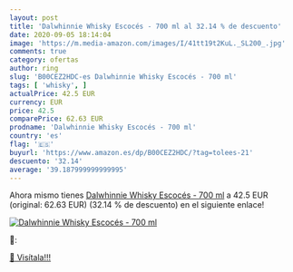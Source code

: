 ```yaml
---
layout: post
title: 'Dalwhinnie Whisky Escocés - 700 ml al 32.14 % de descuento'
date: 2020-09-05 18:14:04
image: 'https://m.media-amazon.com/images/I/41tt19t2KuL._SL200_.jpg'
comments: true
category: ofertas
author: ring
slug: 'B00CEZ2HDC-es Dalwhinnie Whisky Escocés - 700 ml'
tags: [ 'whisky', ]
actualPrice: 42.5 EUR
currency: EUR
price: 42.5
comparePrice: 62.63 EUR
prodname: 'Dalwhinnie Whisky Escocés - 700 ml'
country: 'es'
flag: '🇪🇸'
buyurl: 'https://www.amazon.es/dp/B00CEZ2HDC/?tag=tolees-21'
descuento: '32.14'
average: '39.187999999999995'
---
```


Ahora mismo tienes [Dalwhinnie Whisky Escocés - 700 ml](https://www.amazon.es/dp/B00CEZ2HDC/?tag=tolees-21) a 42.5 EUR (original: 62.63 EUR) (32.14 %  de descuento) en el siguiente enlace!

[![Dalwhinnie Whisky Escocés - 700 ml](https://m.media-amazon.com/images/I/41tt19t2KuL._SL200_.jpg)](https://www.amazon.es/dp/B00CEZ2HDC/?tag=tolees-21)

🔎:


[🛒 Visítala!!!](https://www.amazon.es/dp/B00CEZ2HDC/?tag=tolees-21)
